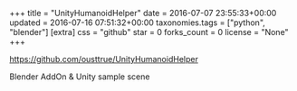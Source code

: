 +++
title = "UnityHumanoidHelper"
date = 2016-07-07 23:55:33+00:00
updated = 2016-07-16 07:51:32+00:00
taxonomies.tags = ["python", "blender"]
[extra]
css = "github"
star = 0
forks_count = 0
license = "None"
+++

<https://github.com/ousttrue/UnityHumanoidHelper>

Blender AddOn & Unity sample scene
